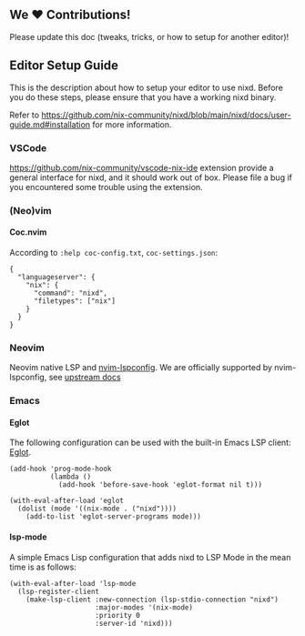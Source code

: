 ## We ❤️ Contributions!

Please update this doc (tweaks, tricks, or how to setup for another editor)!

## Editor Setup Guide

This is the description about how to setup your editor to use nixd.
Before you do these steps, please ensure that you have a working nixd binary.

Refer to https://github.com/nix-community/nixd/blob/main/nixd/docs/user-guide.md#installation for more information.


### VSCode

https://github.com/nix-community/vscode-nix-ide extension provide a general interface for nixd, and it should work out of box.
Please file a bug if you encountered some trouble using the extension.

### (Neo)vim

#### Coc.nvim

According to `:help coc-config.txt`, `coc-settings.json`:

```jsonc
{
  "languageserver": {
    "nix": {
      "command": "nixd",
      "filetypes": ["nix"]
    }
  }
}
```

### Neovim

Neovim native LSP and [nvim-lspconfig](https://github.com/neovim/nvim-lspconfig).
We are officially supported by nvim-lspconfig, see [upstream docs](https://github.com/neovim/nvim-lspconfig/blob/master/doc/server_configurations.txt#nixd)

### Emacs

#### Eglot
The following configuration can be used with the built-in Emacs LSP client: [Eglot](https://www.gnu.org/software/emacs/manual/html_node/eglot/).

```emacs-lisp
(add-hook 'prog-mode-hook
          (lambda ()
            (add-hook 'before-save-hook 'eglot-format nil t)))

(with-eval-after-load 'eglot
  (dolist (mode '((nix-mode . ("nixd"))))
    (add-to-list 'eglot-server-programs mode)))
```

#### lsp-mode

A simple Emacs Lisp configuration that adds nixd to LSP Mode in the mean time is as follows:

```emacs-lisp
(with-eval-after-load 'lsp-mode
  (lsp-register-client
    (make-lsp-client :new-connection (lsp-stdio-connection "nixd")
                     :major-modes '(nix-mode)
                     :priority 0
                     :server-id 'nixd)))
```
